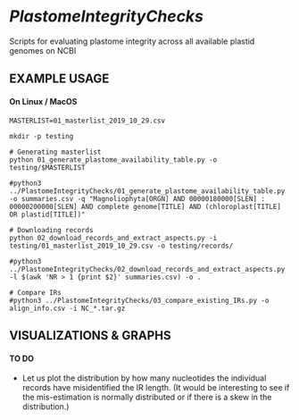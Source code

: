 *PlastomeIntegrityChecks*
=========================

Scripts for evaluating plastome integrity across all available plastid genomes on NCBI

## EXAMPLE USAGE
#### On Linux / MacOS
```
MASTERLIST=01_masterlist_2019_10_29.csv

mkdir -p testing

# Generating masterlist
python 01_generate_plastome_availability_table.py -o testing/$MASTERLIST

#python3 ../PlastomeIntegrityChecks/01_generate_plastome_availability_table.py -o summaries.csv -q "Magnoliophyta[ORGN] AND 00000180000[SLEN] : 00000200000[SLEN] AND complete genome[TITLE] AND (chloroplast[TITLE] OR plastid[TITLE])"

# Downloading records
python 02_download_records_and_extract_aspects.py -i testing/01_masterlist_2019_10_29.csv -o testing/records/

#python3 ../PlastomeIntegrityChecks/02_download_records_and_extract_aspects.py -l $(awk 'NR > 1 {print $2}' summaries.csv) -o .

# Compare IRs
#python3 ../PlastomeIntegrityChecks/03_compare_existing_IRs.py -o align_info.csv -i NC_*.tar.gz

```

## VISUALIZATIONS & GRAPHS
#### TO DO
* Let us plot the distribution by how many nucleotides the individual records have misidentified the IR length. (It would be interesting to see if the mis-estimation is normally distributed or if there is a skew in the distribution.)
